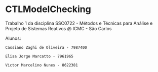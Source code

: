 # CTLModelChecking
Trabalho 1 da disciplina SSC0722 - Métodos e Técnicas para Análise e Projeto de Sistemas Reativos @ ICMC - São Carlos

Alunos:

	Cassiano Zaghi de Oliveira - 7987400

	Elisa Jorge Marcatto - 7961965

	Victor Marcelino Nunes - 8622381

